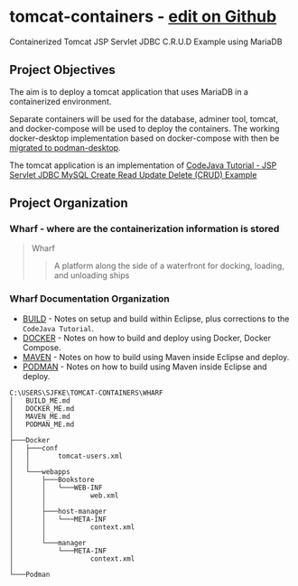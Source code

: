 # tomcat-containers - [edit on Github](https://github.com/sjfke/tomcat-containers/#readme)

Containerized Tomcat JSP Servlet JDBC C.R.U.D Example using MariaDB

## Project Objectives

The aim is to deploy a tomcat application that uses MariaDB in a containerized environment.

Separate containers will be used for the database, adminer tool, tomcat, and docker-compose will be used to deploy the containers.
The working docker-desktop implementation based on docker-compose with then be [migrated to podman-desktop](https://fedoramagazine.org/docker-and-fedora-37-migrating-to-podman/). 

The tomcat application is an implementation of [CodeJava Tutorial - JSP Servlet JDBC MySQL Create Read Update Delete (CRUD) Example](https://www.codejava.net/coding/jsp-servlet-jdbc-mysql-create-read-update-delete-crud-example)

## Project Organization

### Wharf - where are the containerization information is stored

> Wharf
>> A platform along the side of a waterfront for docking, loading, and unloading ships

### Wharf Documentation Organization

* [BUILD](./wharf/BUILD.md)  - Notes on setup and build within Eclipse, plus corrections to the `CodeJava Tutorial`.
* [DOCKER](./wharf/DOCKER.md) - Notes on how to build and deploy using Docker, Docker Compose.
* [MAVEN](./wharf/MAVEN.md)  - Notes on how to build using Maven inside Eclipse and deploy.
* [PODMAN](./wharf/PODMAN.md)  - Notes on how to build using Maven inside Eclipse and deploy.

```text
C:\USERS\SJFKE\TOMCAT-CONTAINERS\WHARF
│   BUILD_ME.md
│   DOCKER_ME.md
│   MAVEN_ME.md
│   PODMAN_ME.md
│
├───Docker
│   ├───conf
│   │       tomcat-users.xml
│   │
│   └───webapps
│       ├───Bookstore
│       │   └───WEB-INF
│       │           web.xml
│       │
│       ├───host-manager
│       │   └───META-INF
│       │           context.xml
│       │
│       └───manager
│           └───META-INF
│                   context.xml
│
└───Podman
```
